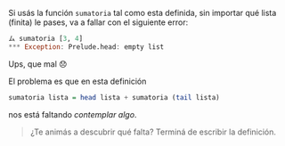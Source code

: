 Si usás la función `sumatoria` tal como esta definida, sin importar qué lista (finita) le pases, va a fallar con el siguiente error: 

```haskell
ム sumatoria [3, 4]
*** Exception: Prelude.head: empty list
```

Ups, que mal :disappointed:

El problema es que en esta definición

```haskell
sumatoria lista = head lista + sumatoria (tail lista)
```

nos está faltando _contemplar algo_.

> ¿Te animás a descubrir qué falta? Terminá de escribir la definición. 